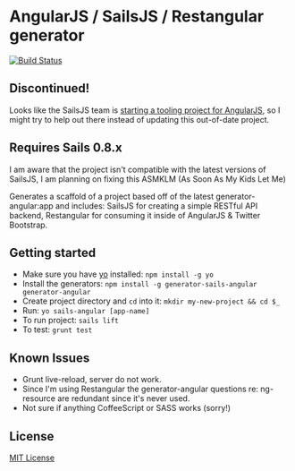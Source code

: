 # AngularJS / SailsJS / Restangular generator
[![Build Status](https://secure.travis-ci.org/chiefy/generator-sails-angular.png?branch=master)](https://travis-ci.org/chiefy/generator-sails-angular)

## Discontinued! ##
Looks like the SailsJS team is [starting a tooling project for AngularJS](https://github.com/balderdashy/angularSails), so I might try to help out there instead of updating this out-of-date project.

## Requires Sails 0.8.x
I am aware that the project isn't compatible with the latest versions of SailsJS, I am planning on fixing this ASMKLM (As Soon As My Kids Let Me)

Generates a scaffold of a project based off of the latest generator-angular:app and includes: SailsJS for creating a simple RESTful API backend, Restangular for consuming it inside of AngularJS & Twitter Bootstrap. 

## Getting started
- Make sure you have [yo](https://github.com/yeoman/yo) installed:
    `npm install -g yo`
- Install the generators: `npm install -g generator-sails-angular generator-angular`
- Create project directory and `cd` into it: `mkdir my-new-project && cd $_`
- Run: `yo sails-angular [app-name]`
- To run project: `sails lift`
- To test: `grunt test`

## Known Issues
 * Grunt live-reload, server do not work.
 * Since I'm using Restangular the generator-angular questions re: ng-resource are redundant since it's never used.
 * Not sure if anything CoffeeScript or SASS works (sorry!)
 
## License
[MIT License](http://en.wikipedia.org/wiki/MIT_License)
